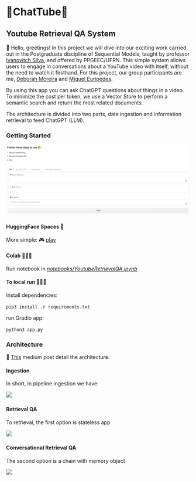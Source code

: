 # 🤖ChatTube🎥

## Youtube Retrieval QA System

🤭 Hello, greetings! In this project we will dive into our exciting work carried out in the Postgraduate discipline of Sequential Models, taught by professor [Ivanovitch Silva](http://github.com/ivanovitchm), and offered by PPGEEC/UFRN. This simple system allows users to engage in conversations about a YouTube video with itself, without the need to watch it firsthand. For this project, our group participants are me, [Deborah Moreira](http://github.com/deborahmoreira) and [Miguel Euripedes](https://github.com/MiguelEuripedes).

By using this app you can ask ChatGPT questions about things in a video. To minimize the cost per token, we use a Vector Store to perform a semantic search and return the most related documents.

The architecture is divided into two parts, data ingestion and information retrieval to feed ChatGPT (LLM).

### Getting Started

![](images/app_hf_spaces.png)

#### HuggingFace Spaces 🚀

More simple: 🎮 [play](https://huggingface.co/spaces/vilsonrodrigues/youtube-retrieval-qa)

#### Colab 👩🏼‍💻

Run notebook in <i>[notebooks/YoutubeRetrievalQA.ipynb](notebooks/YoutubeRetrievalQA.ipynb)</i>

#### To local run 🚴🏾‍♀️

Install dependencies:

``` pip3 install -r requirements.txt ``` 

run Gradio app:

``` python3 app.py ``` 

### Architecture

📰 [This](https.meulink) medium post detail the architecture. 

#### Ingestion

In short, in pipeline ingestion we have:

![](images/ingestion_pipeline.png)

#### Retrieval QA 

To retrieval, the first option is stateless app

![](images/retrieval_pipeline.png)

#### Conversational Retrieval QA 

The second option is a chain with memory object

![](images/conversational_retrieval_pipeline.png)
